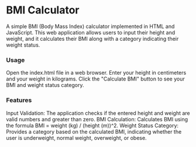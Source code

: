 
# BMI Calculator

A simple BMI (Body Mass Index) calculator implemented in HTML and JavaScript. This web application allows users to input their height and weight, and it calculates their BMI along with a category indicating their weight status.

### Usage

Open the index.html file in a web browser.
Enter your height in centimeters and your weight in kilograms.
Click the "Calculate BMI" button to see your BMI and weight status category.

### Features

Input Validation: The application checks if the entered height and weight are valid numbers and greater than zero.
BMI Calculation: Calculates BMI using the formula BMI = weight (kg) / (height (m))^2.
Weight Status Category: Provides a category based on the calculated BMI, indicating whether the user is underweight, normal weight, overweight, or obese.

